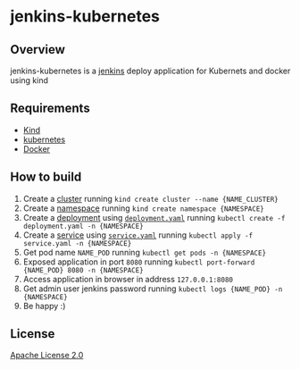 # jenkins-kubernetes

## Overview
jenkins-kubernetes is a [jenkins](https://www.jenkins.io/) deploy application for Kubernets and docker using kind

## Requirements

- [Kind](https://kind.sigs.k8s.io/)
- [kubernetes](https://kubernetes.io/)
- [Docker](https://www.docker.com/)

## How to build

1. Create a [cluster](https://kubernetes.io/pt-br/docs/concepts/overview/components/) running  `kind create cluster --name {NAME_CLUSTER}`
2. Create a [namespace](https://kubernetes.io/docs/concepts/overview/working-with-objects/namespaces/) running  `kind create namespace {NAMESPACE}`
3. Create a [deployment](https://kubernetes.io/docs/concepts/workloads/controllers/deployment/) using [`deployment.yaml`](deployment.yaml) running  `kubectl create -f deployment.yaml -n {NAMESPACE}`
4. Create a [service](https://kubernetes.io/docs/concepts/services-networking/service/) using [`service.yaml`](service.yaml) running  `kubectl apply -f service.yaml -n {NAMESPACE}`
5. Get pod name `NAME_POD` running  `kubectl get pods -n {NAMESPACE}`
6. Exposed application in port `8080` running  `kubectl port-forward {NAME_POD} 8080 -n {NAMESPACE}`
7. Access application in browser in address `127.0.0.1:8080`
8. Get admin user jenkins password running  `kubectl logs {NAME_POD} -n {NAMESPACE}`
9. Be happy :)

## License

[Apache License 2.0](https://github.com/kubernetes/ingress-nginx/blob/main/LICENSE)